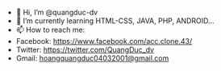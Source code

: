 - 👋 Hi, I’m @quangduc-dv
- 🌱 I’m currently learning HTML-CSS, JAVA, PHP, ANDROID...
- 📫 How to reach me:
-    Facebook: https://www.facebook.com/acc.clone.43/
-    Twitter: https://twitter.com/QuangDuc_dv
-    Gmail: hoangquangduc04032001@gmail.com

<!---
quangduc-dv/quangduc-dv is a ✨ special ✨ repository because its `README.md` (this file) appears on your GitHub profile.
You can click the Preview link to take a look at your changes.
--->
